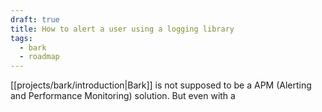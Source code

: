 ```yaml
---
draft: true
title: How to alert a user using a logging library
tags:
  - bark
  - roadmap
---
```

[[projects/bark/introduction|Bark]] is not supposed to be a APM (Alerting and Performance Monitoring) solution. But even with a 